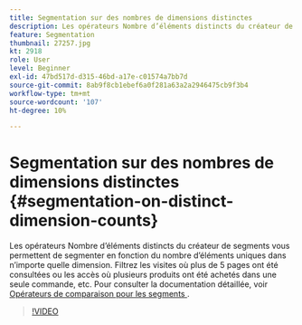 ```yaml
---
title: Segmentation sur des nombres de dimensions distinctes
description: Les opérateurs Nombre d’éléments distincts du créateur de segments vous permettent de segmenter en fonction du nombre d’éléments uniques dans n’importe quelle dimension. Filtrez les visites où plus de 5 pages ont été consultées ou les accès où plusieurs produits ont été achetés dans une seule commande, etc.
feature: Segmentation
thumbnail: 27257.jpg
kt: 2918
role: User
level: Beginner
exl-id: 47bd517d-d315-46bd-a17e-c01574a7bb7d
source-git-commit: 8ab9f8cb1ebef6a0f281a63a2a2946475cb9f3b4
workflow-type: tm+mt
source-wordcount: '107'
ht-degree: 10%

---
```


# Segmentation sur des nombres de dimensions distinctes {#segmentation-on-distinct-dimension-counts}

Les opérateurs Nombre d’éléments distincts du créateur de segments vous permettent de segmenter en fonction du nombre d’éléments uniques dans n’importe quelle dimension. Filtrez les visites où plus de 5 pages ont été consultées ou les accès où plusieurs produits ont été achetés dans une seule commande, etc. Pour consulter la documentation détaillée, voir [ Opérateurs de comparaison pour les segments ](https://experienceleague.adobe.com/docs/analytics/components/segmentation/segment-reference/seg-operators.html?lang=fr).

>[!VIDEO](https://video.tv.adobe.com/v/27257/?quality=12&learn=on)
